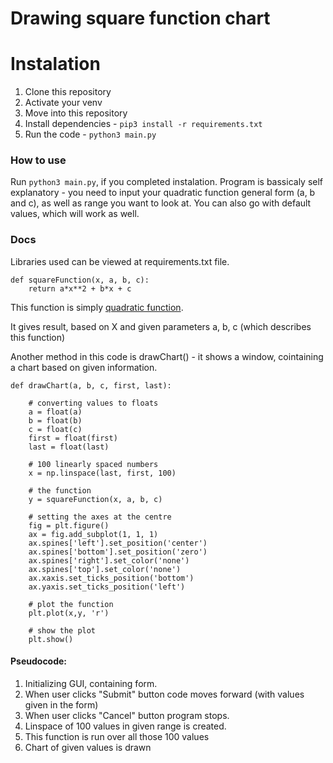 # Drawing square function chart


# Instalation

1. Clone this repository
2. Activate your venv
3. Move into this repository
4. Install dependencies - `pip3 install -r requirements.txt`
5. Run the code - `python3 main.py`

### How to use
Run `python3 main.py`, if you completed instalation. Program is bassicaly self explanatory - you need to input your quadratic function general form (a, b and c), as well as range you want to look at. You can also go with default values, which will work as well.

### Docs

Libraries used can be viewed at requirements.txt file.

```
def squareFunction(x, a, b, c):
    return a*x**2 + b*x + c
```

This function is simply [quadratic function](https://www.google.com/search?q=quadratic+function+general+form&oq=qua&aqs=chrome.0.69i59j69i57j0i433j0l2j69i65j69i61l2.762j0j7&sourceid=chrome&ie=UTF-8 "quadratic function").

It gives result, based on X and given parameters a, b, c (which describes this function)



Another method in this code is drawChart() - it shows a window, cointaining a chart based on given information.
```
def drawChart(a, b, c, first, last):

    # converting values to floats
    a = float(a)
    b = float(b)
    c = float(c)
    first = float(first)
    last = float(last)

    # 100 linearly spaced numbers
    x = np.linspace(last, first, 100)

    # the function
    y = squareFunction(x, a, b, c)

    # setting the axes at the centre
    fig = plt.figure()
    ax = fig.add_subplot(1, 1, 1)
    ax.spines['left'].set_position('center')
    ax.spines['bottom'].set_position('zero')
    ax.spines['right'].set_color('none')
    ax.spines['top'].set_color('none')
    ax.xaxis.set_ticks_position('bottom')
    ax.yaxis.set_ticks_position('left')

    # plot the function
    plt.plot(x,y, 'r')

    # show the plot
    plt.show()
```




#### Pseudocode:

1. Initializing GUI, containing form.
2. When user clicks "Submit" button code moves forward (with values given in the form)
3. When user clicks "Cancel" button program stops.
4. Linspace of 100 values in given range is created.
5. This function is run over all those 100 values
6. Chart of given values is drawn
